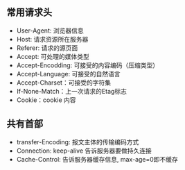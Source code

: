 ## 常用请求头
* User-Agent: 浏览器信息
* Host: 请求资源所在服务器
* Referer: 请求的源页面
* Accept: 可处理的媒体类型
* Accept-Encodding: 可接受的内容编码（压缩类型）
* Accept-Language: 可接受的自然语言
* Accept-Charset：可接受的字符集
* If-None-Match：上一次请求的Etag标志
* Cookie：cookie 内容

## 共有首部
* transfer-Encoding: 报文主体的传输编码方式
* Connection: keep-alive 告诉服务器要做持久连接
* Cache-Control: 告诉服务器缓存信息, max-age=0即不缓存

  